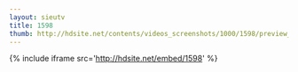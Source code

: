 ```yaml
---
layout: sieutv
title: 1598
thumb: http://hdsite.net/contents/videos_screenshots/1000/1598/preview_360p.mp4.jpg
---
```

{% include iframe src='http://hdsite.net/embed/1598' %}
 
